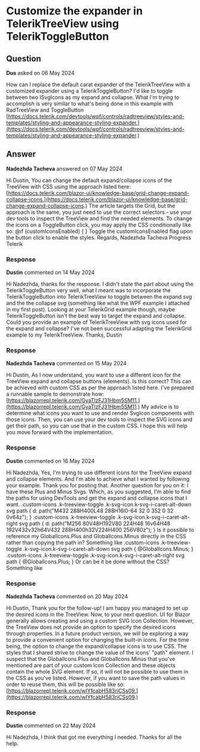 # Customize the expander in TelerikTreeView using TelerikToggleButton

## Question

**Dus** asked on 06 May 2024

How can I replace the default carat expander of the TelerikTreeView with a customized expander using a TelerikToggleButton? I'd like to toggle between two ISvgIcons as my expand and collapse. What I'm trying to accomplish is very similar to what's being done in this example with RadTreeView and ToggleButton [https://docs.telerik.com/devtools/wpf/controls/radtreeview/styles-and-templates/styling-and-appearance-styling-expander.](https://docs.telerik.com/devtools/wpf/controls/radtreeview/styles-and-templates/styling-and-appearance-styling-expander.)

## Answer

**Nadezhda Tacheva** answered on 07 May 2024

Hi Dustin, You can change the default expand/collapse icons of the TreeView with CSS using the approach listed here: [https://docs.telerik.com/blazor-ui/knowledge-base/grid-change-expand-collapse-icons.](https://docs.telerik.com/blazor-ui/knowledge-base/grid-change-expand-collapse-icons.) The article targets the Grid, but the approach is the same, you just need to use the correct selectors - use your dev tools to inspect the TreeView and find the needed elements. To change the icons on a ToggleButton click, you may apply the CSS conditionally like so: @if (customIconsEnabled)
{ <style> @* your styles here *@</style> } Toggle the customIconsEnabled flag upon the button click to enable the styles. Regards, Nadezhda Tacheva Progress Telerik

### Response

**Dustin** commented on 14 May 2024

Hi Nadezhda, thanks for the response. I didn't state the part about using the TelerikToggleButton very well, what I meant was to incorporate the TelerikToggleButton into TelerikTreeView to toggle between the expand svg and the the collapse svg (something like what the WPF example I attached in my first post). Looking at your TelerikGrid example though, maybe TelerikToggleButton isn't the best way to target the expand and collapse. Could you provide an example of TelerikTreeView with svg icons used for the expand and collapse? I've not been successful adapting the TelerikGrid example to my TelerikTreeView. Thanks, Dustin

### Response

**Nadezhda Tacheva** commented on 15 May 2024

Hi Dustin, As I now understand, you want to use a different icon for the TreeView expand and collapse buttons (elements). Is this correct? This can be achieved with custom CSS as per the approach listed here. I've prepared a runnable sample to demonstrate how: [https://blazorrepl.telerik.com/GyaTlzFJ31Hbm5SM11.](https://blazorrepl.telerik.com/GyaTlzFJ31Hbm5SM11.) My advice is to determine what icons you want to use and render SvgIcon components with those icons. Then, you can use your dev tools to inspect the SVG icons and get their path, so you can use that in the custom CSS. I hope this will help you move forward with the implementation.

### Response

**Dustin** commented on 16 May 2024

Hi Nadezhda, Yes, I'm trying to use different icons for the TreeView expand and collapse elements. And I'm able to achieve what I wanted by following your example. Thank you for posting that. Another question for you on it: I have these Plus and Minus Svgs. <TelerikSvgIcon Icon="@GlobalIcons.Plus"></TelerikSvgIcon> <TelerikSvgIcon Icon="@GlobalIcons.Minus"></TelerikSvgIcon> Which, as you suggested, I'm able to find the paths for using DevTools and get the expand and collapse icons that I want. .custom-icons .k-treeview-toggle .k-svg-icon.k-svg-i-caret-alt-down svg path { d: path("M432 288H400L48 288H16l0-64 32 0 352 0 32 0v64z"); } .custom-icons .k-treeview-toggle .k-svg-icon.k-svg-i-caret-alt-right svg path { d: path("M256 80V48H192V80 224H48 16v64H48 192V432v32h64V432 288H400h32V224H400 256V80z"); } Is it possible to reference my GlobalIcons.Plus and GlobalIcons.Minus directly in the CSS rather than copying the path in? Something like .custom-icons .k-treeview-toggle .k-svg-icon.k-svg-i-caret-alt-down svg path { @GlobalIcons.Minus; } .custom-icons .k-treeview-toggle .k-svg-icon.k-svg-i-caret-alt-right svg path { @GlobalIcons.Plus; } Or can be it be done without the CSS? Something like <TelerikTreeView> <TelerikTreeViewExpand Icon="@GlobalIcons.Plus"></TelerikTreeExpand> <TelerikTreeViewCollapse Icon="@GlobalIcons.Minus"></TelerikTreeCollapse> </TelerikTreeView>

### Response

**Nadezhda Tacheva** commented on 20 May 2024

Hi Dustin, Thank you for the follow-up! I am happy you managed to set up the desired icons in the TreeView. Now, to your next question. UI for Blazor generally allows creating and using a custom SVG Icon Collection. However, the TreeView does not provide an option to specify the desired icons through properties. In a future product version, we will be exploring a way to provide a convenient option for changing the built-in icons. For the time being, the option to change the expand/collapse icons is to use CSS. The styles that I shared strive to change the value of the icons' "path" element. I suspect that the GlobalIcons.Plus and GlobalIcons.Minus that you've mentioned are part of your custom Icon Collection and these objects contain the whole SVG element. If so, it will not be possible to use them in the CSS as you've listed. However, if you want to save the path values in order to reuse them, this will be possible like so: [https://blazorrepl.telerik.com/wIYfcabH583riCSs09.](https://blazorrepl.telerik.com/wIYfcabH583riCSs09.)

### Response

**Dustin** commented on 22 May 2024

Hi Nadezhda, I think that got me everything I needed. Thanks for all the help.

